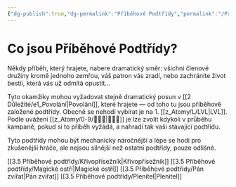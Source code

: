 ```yaml
---
{"dg-publish":true,"dg-permalink":"Příběhové Podtřídy","permalink":"/Příběhové Podtřídy/"}
---
```


# Co jsou Příběhové Podtřídy?
Někdy příběh, který hrajete, nabere dramatický směr: všichni členové družiny kromě jednoho zemřou, váš patron vás zradí, nebo zachráníte život bestii, která vás už odmítá opustit...  

Tyto okamžiky mohou vyžadovat stejně dramatický posun v [[2 Důležité/e1_Povolání\|Povolání]], které hrajete — od toho tu jsou příběhově založené podtřídy. Obecně se nehodí vybírat je na 1. [[z_Atomy/L/LVL\|LVL]]. Podle uvážení [[z_Atomy/0-9/🧙🏼‍♂️\|🧙🏼‍♂️]] je lze zvolit kdykoli v průběhu kampaně, pokud si to příběh vyžádá, a nahradí tak vaši stávající podtřídu.

Tyto podtřídy mohou být mechanicky náročnější a lépe se hodí pro zkušenější hráče, ale nejsou silnější než ostatní podtřídy, pouze odlišné.

[[3.5 Příběhové podtřídy/Křivopřísežník\|Křivopřísežník]]
[[3.5 Příběhové podtřídy/Magické ostří\|Magické ostří]]
[[3.5 Příběhové podtřídy/Pán zvířat\|Pán zvířat]]
[[3.5 Příběhové podtřídy/Plenitel\|Plenitel]]